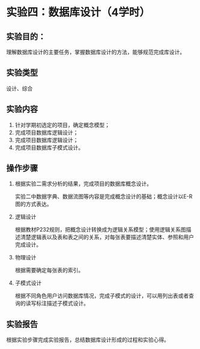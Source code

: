 # 实验四：数据库设计（4学时）

## 实验目的：

理解数据库设计的主要任务，掌握数据库设计的方法，能够规范完成库设计。

## 实验类型

设计、综合

## 实验内容

1.	针对学期初选定的项目，确定概念模型；
2.	完成项目数据库逻辑设计；
3.	完成项目数据库逻辑设计；
4.	完成项目数据库子模式设计。

## 操作步骤

1. 根据实验二需求分析的结果，完成项目的数据库概念设计。

   实验二中数据字典、数据流图等内容是完成概念设计的基础；概念设计以E-R图的方式表达。

2. 逻辑设计

   根据教材P232规则，把概念设计转换成为逻辑关系模型；使用逻辑关系图描述清楚逻辑表以及表和表之间的关系，对每张表要描述清楚实体、参照和用户完成设计。

3. 物理设计

   根据需要确定每张表的索引。

4. 子模式设计

   根据不同角色用户访问数据库情况，完成子模式的设计，可以用列出表或者查询的读写标注描述子模式设计。

## 实验报告

根据实验步骤完成实验报告，总结数据库设计形成的过程和实验心得。